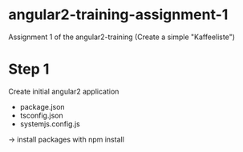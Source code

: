# angular2-training-assignment-1
Assignment 1 of the angular2-training (Create a simple "Kaffeeliste")


Step 1
======

Create initial angular2 application
- package.json
- tsconfig.json
- systemjs.config.js

-> install packages with npm install


